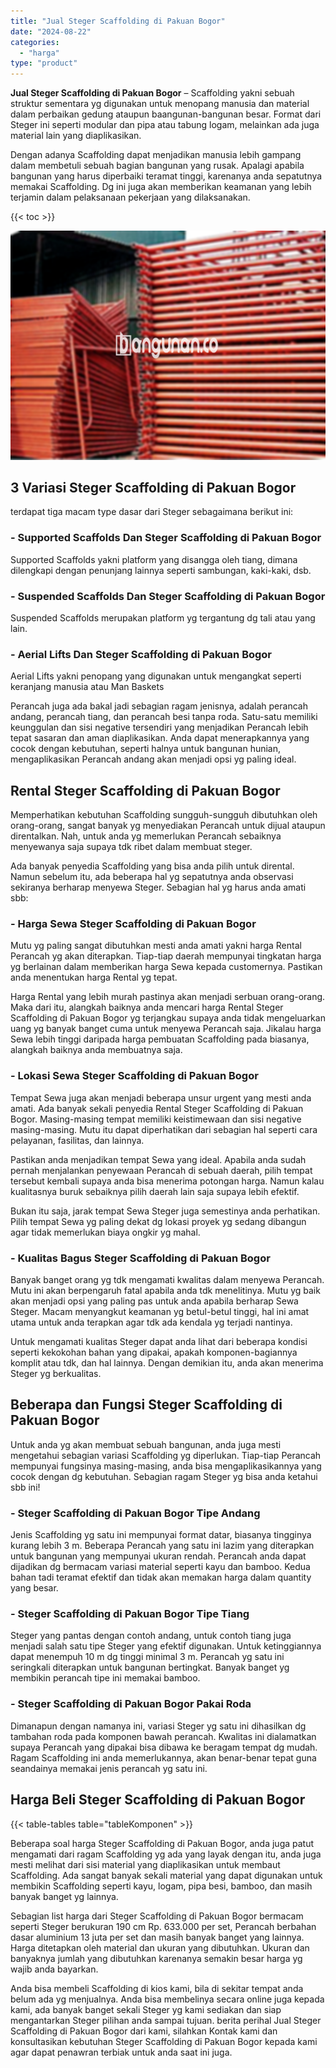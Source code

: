 ```yaml
---
title: "Jual Steger Scaffolding di Pakuan Bogor"
date: "2024-08-22"
categories: 
  - "harga"
type: "product"
---
```


**Jual Steger Scaffolding di Pakuan Bogor** – Scaffolding yakni sebuah struktur sementara yg digunakan untuk menopang manusia dan material dalam perbaikan gedung ataupun baangunan-bangunan besar. Format dari Steger ini seperti modular dan pipa atau tabung logam, melainkan ada juga material lain yang diaplikasikan.

Dengan adanya Scaffolding dapat menjadikan manusia lebih gampang dalam membetuli sebuah bagian bangunan yang rusak. Apalagi apabila bangunan yang harus diperbaiki teramat tinggi, karenanya anda sepatutnya memakai Scaffolding. Dg ini juga akan memberikan keamanan yang lebih terjamin dalam pelaksanaan pekerjaan yang dilaksanakan.

{{< toc >}}

![Jual Steger Scaffolding di Pakuan Bogor](/images/sewa-scaffolding-steger-16.png)

## 3 Variasi Steger Scaffolding di Pakuan Bogor

terdapat tiga macam type dasar dari Steger sebagaimana berikut ini:

### \- Supported Scaffolds Dan Steger Scaffolding di Pakuan Bogor

Supported Scaffolds yakni platform yang disangga oleh tiang, dimana dilengkapi dengan penunjang lainnya seperti sambungan, kaki-kaki, dsb.

### \- Suspended Scaffolds Dan Steger Scaffolding di Pakuan Bogor

Suspended Scaffolds merupakan platform yg tergantung dg tali atau yang lain.

### \- Aerial Lifts Dan Steger Scaffolding di Pakuan Bogor

Aerial Lifts yakni penopang yang digunakan untuk mengangkat seperti keranjang manusia atau Man Baskets

Perancah juga ada bakal jadi sebagian ragam jenisnya, adalah perancah andang, perancah tiang, dan perancah besi tanpa roda. Satu-satu memiliki keunggulan dan sisi negative tersendiri yang menjadikan Perancah lebih tepat sasaran dan aman diaplikasikan. Anda dapat menerapkannya yang cocok dengan kebutuhan, seperti halnya untuk bangunan hunian, mengaplikasikan Perancah andang akan menjadi opsi yg paling ideal.

## Rental Steger Scaffolding di Pakuan Bogor

Memperhatikan kebutuhan Scaffolding sungguh-sungguh dibutuhkan oleh orang-orang, sangat banyak yg menyediakan Perancah untuk dijual ataupun direntalkan. Nah, untuk anda yg memerlukan Perancah sebaiknya menyewanya saja supaya tdk ribet dalam membuat steger.

Ada banyak penyedia Scaffolding yang bisa anda pilih untuk dirental. Namun sebelum itu, ada beberapa hal yg sepatutnya anda observasi sekiranya berharap menyewa Steger. Sebagian hal yg harus anda amati sbb:

### \- Harga Sewa Steger Scaffolding di Pakuan Bogor

Mutu yg paling sangat dibutuhkan mesti anda amati yakni harga Rental Perancah yg akan diterapkan. Tiap-tiap daerah mempunyai tingkatan harga yg berlainan dalam memberikan harga Sewa kepada customernya. Pastikan anda menentukan harga Rental yg tepat.

Harga Rental yang lebih murah pastinya akan menjadi serbuan orang-orang. Maka dari itu, alangkah baiknya anda mencari harga Rental Steger Scaffolding di Pakuan Bogor yg terjangkau supaya anda tidak mengeluarkan uang yg banyak banget cuma untuk menyewa Perancah saja. Jikalau harga Sewa lebih tinggi daripada harga pembuatan Scaffolding pada biasanya, alangkah baiknya anda membuatnya saja.

### \- Lokasi Sewa Steger Scaffolding di Pakuan Bogor

Tempat Sewa juga akan menjadi beberapa unsur urgent yang mesti anda amati. Ada banyak sekali penyedia Rental Steger Scaffolding di Pakuan Bogor. Masing-masing tempat memiliki keistimewaan dan sisi negative masing-masing. Mutu itu dapat diperhatikan dari sebagian hal seperti cara pelayanan, fasilitas, dan lainnya.

Pastikan anda menjadikan tempat Sewa yang ideal. Apabila anda sudah pernah menjalankan penyewaan Perancah di sebuah daerah, pilih tempat tersebut kembali supaya anda bisa menerima potongan harga. Namun kalau kualitasnya buruk sebaiknya pilih daerah lain saja supaya lebih efektif.

Bukan itu saja, jarak tempat Sewa Steger juga semestinya anda perhatikan. Pilih tempat Sewa yg paling dekat dg lokasi proyek yg sedang dibangun agar tidak memerlukan biaya ongkir yg mahal.

### \- Kualitas Bagus Steger Scaffolding di Pakuan Bogor

Banyak banget orang yg tdk mengamati kwalitas dalam menyewa Perancah. Mutu ini akan berpengaruh fatal apabila anda tdk menelitinya. Mutu yg baik akan menjadi opsi yang paling pas untuk anda apabila berharap Sewa Steger. Macam menyangkut keamanan yg betul-betul tinggi, hal ini amat utama untuk anda terapkan agar tdk ada kendala yg terjadi nantinya.

Untuk mengamati kualitas Steger dapat anda lihat dari beberapa kondisi seperti kekokohan bahan yang dipakai, apakah komponen-bagiannya komplit atau tdk, dan hal lainnya. Dengan demikian itu, anda akan menerima Steger yg berkualitas.

## Beberapa dan Fungsi Steger Scaffolding di Pakuan Bogor

Untuk anda yg akan membuat sebuah bangunan, anda juga mesti mengetahui sebagian variasi Scaffolding yg diperlukan. Tiap-tiap Perancah mempunyai fungsinya masing-masing, anda bisa mengaplikasikannya yang cocok dengan dg kebutuhan. Sebagian ragam Steger yg bisa anda ketahui sbb ini!

### \- Steger Scaffolding di Pakuan Bogor Tipe Andang

Jenis Scaffolding yg satu ini mempunyai format datar, biasanya tingginya kurang lebih 3 m. Beberapa Perancah yang satu ini lazim yang diterapkan untuk bangunan yang mempunyai ukuran rendah. Perancah anda dapat dijadikan dg bermacam variasi material seperti kayu dan bamboo. Kedua bahan tadi teramat efektif dan tidak akan memakan harga dalam quantity yang besar.

### \- Steger Scaffolding di Pakuan Bogor Tipe Tiang

Steger yang pantas dengan contoh andang, untuk contoh tiang juga menjadi salah satu tipe Steger yang efektif digunakan. Untuk ketinggiannya dapat menempuh 10 m dg tinggi minimal 3 m. Perancah yg satu ini seringkali diterapkan untuk bangunan bertingkat. Banyak banget yg membikin perancah tipe ini memakai bamboo.

### \- Steger Scaffolding di Pakuan Bogor Pakai Roda

Dimanapun dengan namanya ini, variasi Steger yg satu ini dihasilkan dg tambahan roda pada komponen bawah perancah. Kwalitas ini dialamatkan supaya Perancah yang dipakai bisa dibawa ke beragam tempat dg mudah. Ragam Scaffolding ini anda memerlukannya, akan benar-benar tepat guna seandainya memakai jenis perancah yg satu ini.

## Harga Beli Steger Scaffolding di Pakuan Bogor

{{< table-tables table="tableKomponen" >}}

Beberapa soal harga Steger Scaffolding di Pakuan Bogor, anda juga patut mengamati dari ragam Scaffolding yg ada yang layak dengan itu, anda juga mesti melihat dari sisi material yang diaplikasikan untuk membaut Scaffolding. Ada sangat banyak sekali material yang dapat digunakan untuk membikin Scaffolding seperti kayu, logam, pipa besi, bamboo, dan masih banyak banget yg lainnya.

Sebagian list harga dari Steger Scaffolding di Pakuan Bogor bermacam seperti Steger berukuran 190 cm Rp. 633.000 per set, Perancah berbahan dasar aluminium 13 juta per set dan masih banyak banget yang lainnya. Harga ditetapkan oleh material dan ukuran yang dibutuhkan. Ukuran dan banyaknya jumlah yang dibutuhkan karenanya semakin besar harga yg wajib anda bayarkan.

Anda bisa membeli Scaffolding di kios kami, bila di sekitar tempat anda belum ada yg menjualnya. Anda bisa membelinya secara online juga kepada kami, ada banyak banget sekali Steger yg kami sediakan dan siap mengantarkan Steger pilihan anda sampai tujuan. berita perihal Jual Steger Scaffolding di Pakuan Bogor dari kami, silahkan Kontak kami dan konsultasikan kebutuhan Steger Scaffolding di Pakuan Bogor kepada kami agar dapat penawran terbiak untuk anda saat ini juga.
